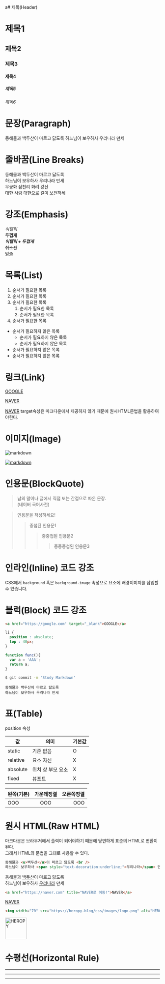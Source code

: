 a# 제목(Header)
<!-- #뒤에 띄어쓰기 하기★ -->
# 제목1
## 제목2
### 제목3
#### 제목4
##### 제목5
###### 제목6


# 문장(Paragraph)

동해물과 백두산이 마르고 닳도록
하느님이 보우하사 우리나라 만세

# 줄바꿈(Line Breaks)
<!-- 줄바꿈을 원하는 곳에서 띄어쓰기 두번  or 이게 안되면 <br /> 태그활용-->
동해물과 백두산이 마르고 닳도록  
하느님이 보우하사 우리나라 만세  
무궁화 삼천리 화려 강산 <br />
대한 사람 대한으로 길이 보전하세


# 강조(Emphasis)

_이텔릭_  
**두껍게**  
**_이텔릭 + 두껍게_**  
~~취소선~~  
<u>밑줄</u>  <!--html에선 권장하지 않는 태그!-->

# 목록(List)

1. 순서가 필요한 목록
1. 순서가 필요한 목록
1. 순서가 필요한 목록
    1. 순서가 필요한 목록  <!-- 들여쓰기 두번 -->
    1. 순서가 필요한 목록
1. 순서가 필요한 목록


- 순서가 필요하지 않은 목록
    - 순서가 필요하지 않은 목록
    - 순서가 필요하지 않은 목록
- 순서가 필요하지 않은 목록
- 순서가 필요하지 않은 목록


# 링크(Link)

<!-- [텍스트](주소 "마우스호버시출력될텍스트") : 텍스트 클릭시 해당 주소로 이동 -->

<!-- <a href="https://goolgle.com">GOOGLE</a>   -->
[GOOGLE](https://goolgle.com)

<!-- <a href="https://naver.com" title="NAVER로 이동!">NAVER</a>   -->
[NAVER](https://naver.com "NAVER로 이동!")

<a href="https://naver.com" title="NAVER로 이동!" target="_blank">NAVER</a> 
target속성은 마크다운에서 제공하지 않기 때문에 원시HTML문법을 활용하여야한다.


# 이미지(Image)
<!-- ![대체텍스트](이미지주소) : 기본이미지 -->
![markdown](https://heropy.blog/css/images/vendor_icons/markdown.png)

<!-- [![기본이미지](이미지주소)](주소) : 이미지클릭시해당주소로이동 -->
[![markdown](https://heropy.blog/css/images/vendor_icons/markdown.png)](https://heropy.blog)


# 인용문(BlockQuote)

> 남의 말이나 글에서 직접 또는 간접으로 따온 문장.  
> (네이버 국어사전)

> 인용문을 작성하세요!
>> 중첩된 인용문1
>>> 중중첩된 인용문2
>>>> 중중중첩된 인용문3

# 인라인(Inline) 코드 강조

CSS에서 `background` 혹은 `background-image` 속성으로 요소에 배경이미지를 삽입할 수 있습니다.

# 블럭(Block) 코드 강조

```html
<a href="https://google.com" target="_blank">GOOGLE</a>
```

```css
li {
  position : absolute;
  top : 40px;
}
```

```javascript
function func(){
  var a = 'AAA';
  return a;
}
```

<!-- 터미널 -->
```bash
$ git commit -m 'Study Markdown'
```


```plaintext
동해물과 백두산이 마르고 닳도록
하느님이 보우하사 우리나라 만세
```

# 표(Table)

position 속성

값 | 의미 | 기본값
--|--|--
static | 기준 없음 | O
relative | 요소 자신 | X
absolute | 위치 상 부모 요소 | X
fixed | 뷰포트 | X

왼쪽(기본) | 가운데정렬 | 오른쪽정렬
--|:--:|--:
OOO | OOO | OOO

# 원시 HTML(Raw HTML)
마크다운은 브라우저에서 출력이 되어야하기 때문에 당연하게 표준의 HTML로 변환이 된다.  
그래서 HTML의 문법을 그대로 사용할 수 있다.


```html
동해물과 <u>백두산</u>이 마르고 닳도록 <br />
하느님이 보우하사 <span style="text-decoration:underline;">우리나라</span> 만세
```
동해물과 <u>백두산</u>이 마르고 닳도록 <br />
하느님이 보우하사 <span style="text-decoration:underline;">우리나라</span> 만세


```html
<a href="https://naver.com" title="NAVER로 이동!">NAVER</a>
```
<a href="https://naver.com" title="NAVER로 이동!">NAVER</a>


```html
<img width="70" src="https://heropy.blog/css/images/logo.png" alt="HEROPY" />
```
<img width="70" src="https://heropy.blog/css/images/logo.png" alt="HEROPY" />


# 수평선(Horizontal Rule)

<!-- 수평선1   -->

---

<!-- 수평선2 -->

***

<!-- 수평선3 -->

___





